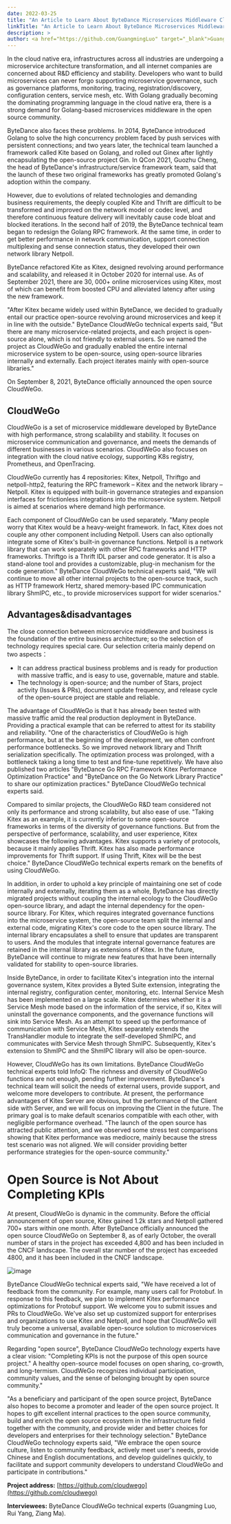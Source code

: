 ```yaml
---
date: 2022-03-25
title: "An Article to Learn About ByteDance Microservices Middleware CloudWeGo"
linkTitle: "An Article to Learn About ByteDance Microservices Middleware CloudWeGo"
description: >
author: <a href="https://github.com/GuangmingLuo" target="_blank">GuangmingLuo</a>, <a href="https://github.com/YangruiEmma" target="_blank">YangruiEmma</a>, <a href="https://github.com/pkumza" target="_blank">Ma Zi'ang</a>
---
```


In the cloud native era, infrastructures across all industries are undergoing a microservice architecture transformation, and all internet companies are concerned about R&D efficiency and stability. Developers who want to build microservices can never forgo supporting microservice governance, such as governance platforms, monitoring, tracing, registration/discovery, configuration centers, service mesh, etc. With Golang gradually becoming the dominating programming language in the cloud native era, there is a strong demand for Golang-based microservices middleware in the open source community.

ByteDance also faces these problems. In 2014, ByteDance introduced Golang to solve the high concurrency problem faced by push services with persistent connections; and two years later, the technical team launched a framework called Kite based on Golang, and rolled out Ginex after lightly encapsulating the open-source project Gin. In QCon 2021, Guozhu Cheng, the head of ByteDance's infrastructure/service framework team, said that the launch of these two original frameworks has greatly promoted Golang's adoption within the company.

However, due to evolutions of related technologies and demanding business requirements, the deeply coupled Kite and Thrift are difficult to be transformed and improved on the network model or codec level, and therefore continuous feature delivery will inevitably cause code bloat and blocked iterations. In the second half of 2019, the ByteDance technical team began to redesign the Golang RPC framework. At the same time, in order to get better performance in network communication, support connection multiplexing and sense connection status, they developed their own network library Netpoll.

ByteDance refactored Kite as Kitex, designed revolving around performance and scalability, and released it in October 2020 for internal use. As of September 2021, there are 30, 000+ online microservices using Kitex, most of which can benefit from boosted CPU and alleviated latency after using the new framework.

"After Kitex became widely used within ByteDance, we decided to gradually entail our practice open-source revolving around microservices and keep it in line with the outside." ByteDance CloudWeGo technical experts said, "But there are many microservice-related projects, and each project is open-source alone, which is not friendly to external users. So we named the project as CloudWeGo and gradually enabled the entire internal microservice system to be open-source, using open-source libraries internally and externally. Each project iterates mainly with open-source libraries."

On September 8, 2021, ByteDance officially announced the open source CloudWeGo.

## CloudWeGo

CloudWeGo is a set of microservice middleware developed by ByteDance with high performance, strong scalability and stability. It focuses on microservice communication and governance, and meets the demands of different businesses in various scenarios. CloudWeGo also focuses on integration with the cloud native ecology, supporting K8s registry, Prometheus, and OpenTracing.

CloudWeGo currently has 4 repositories: Kitex, Netpoll, Thriftgo and netpoll-http2, featuring the RPC framework – Kitex and the network library – Netpoll. Kitex is equipped with built-in governance strategies and expansion interfaces for frictionless integrations into the microservice system. Netpoll is aimed at scenarios where demand high performance.

Each component of CloudWeGo can be used separately. "Many people worry that Kitex would be a heavy-weight framework. In fact, Kitex does not couple any other component including Netpoll. Users can also optionally integrate some of Kitex's built-in governance functions. Netpoll is a network library that can work separately with other RPC frameworks and HTTP frameworks. Thriftgo is a Thrift IDL parser and code generator. It is also a stand-alone tool and provides a customizable, plug-in mechanism for the code generation." ByteDance CloudWeGo technical experts said, "We will continue to move all other internal projects to the open-source track, such as HTTP framework Hertz, shared memory-based IPC communication library ShmIPC, etc., to provide microservices support for wider scenarios."

## Advantages&disadvantages

The close connection between microservice middleware and business is the foundation of the entire business architecture; so the selection of technology requires special care. Our selection criteria mainly depend on two aspects：

* It can address practical business problems and is ready for production with massive traffic, and is easy to use, governable, mature and stable.
* The technology is open-source; and the number of Stars, project activity (Issues & PRs), document update frequency, and release cycle of the open-source project are stable and reliable.

The advantage of CloudWeGo is that it has already been tested with massive traffic amid the real production deployment in ByteDance. Providing a practical example that can be referred to attest for its stability and reliability. "One of the characteristics of CloudWeGo is high performance, but at the beginning of the development, we often confront performance bottlenecks. So we improved network library and Thrift serialization specifically. The optimization process was prolonged, with a bottleneck taking a long time to test and fine-tune repetitively. We have also published two articles "ByteDance Go RPC Framework Kitex Performance Optimization Practice" and "ByteDance on the Go Network Library Practice" to share our optimization practices." ByteDance CloudWeGo technical experts said.

Compared to similar projects, the CloudWeGo R&D team considered not only its performance and strong scalability, but also ease of use. "Taking Kitex as an example, it is currently inferior to some open-source frameworks in terms of the diversity of governance functions. But from the perspective of performance, scalability, and user experience, Kitex showcases the following advantages. Kitex supports a variety of protocols, because it mainly applies Thrift. Kitex has also made performance improvements for Thrift support. If using Thrift, Kitex will be the best choice." ByteDance CloudWeGo technical experts remark on the benefits of using CloudWeGo.

In addition, in order to uphold a key principle of maintaining one set of code internally and externally, iterating them as a whole, ByteDance has directly migrated projects without coupling the internal ecology to the CloudWeGo open-source library, and adapt the internal dependency for the open-source library. For Kitex, which requires integrated governance functions into the microservice system, the open-source team split the internal and external code, migrating Kitex's core code to the open source library. The internal library encapsulates a shell to ensure that updates are transparent to users. And the modules that integrate internal governance features are retained in the internal library as extensions of Kitex. In the future, ByteDance will continue to migrate new features that have been internally validated for stability to open-source libraries.

Inside ByteDance, in order to facilitate Kitex's integration into the internal governance system, Kitex provides a Byted Suite extension, integrating the internal registry, configuration center, monitoring, etc. Internal Service Mesh has been implemented on a large scale. Kitex determines whether it is a Service Mesh mode based on the information of the service, if so, Kitex will uninstall the governance components, and the governance functions will sink into Service Mesh. As an attempt to speed up the performance of communication with Service Mesh, Kitex separately extends the TransHandler module to integrate the self-developed ShmIPC, and communicates with Service Mesh through ShmIPC. Subsequently, Kitex's extension to ShmIPC and the ShmIPC library will also be open-source.

However, CloudWeGo has its own limitations. ByteDance CloudWeGo technical experts told InfoQ: The richness and diversity of CloudWeGo functions are not enough, pending further improvement. ByteDance's technical team will solicit the needs of external users, provide support, and welcome more developers to contribute. At present, the performance advantages of Kitex Server are obvious, but the performance of the Client side with Server, and we will focus on improving the Client in the future. The primary goal is to make default scenarios compatible with each other, with negligible performance overhead. "The launch of the open source has attracted public attention, and we observed some stress test comparisons showing that Kitex performance was mediocre, mainly because the stress test scenario was not aligned. We will consider providing better performance strategies for the open-source community."

# Open Source is Not About Completing KPIs

At present, CloudWeGo is dynamic in the community. Before the official announcement of open source, Kitex gained 1.2k stars and Netpoll gathered 700+ stars within one month. After ByteDance officially announced the open source CloudWeGo on September 8, as of early October, the overall number of stars in the project has exceeded 4,800 and has been included in the CNCF landscape. The overall star number of the project has exceeded 4800, and it has been included in the CNCF landscape.

![image](/img/blog/article_to_learn_about_CloudWeGo/image.png)

ByteDance CloudWeGo technical experts said, "We have received a lot of feedback from the community. For example, many users call for Protobuf. In response to this feedback, we plan to implement Kitex performance optimizations for Protobuf support. We welcome you to submit issues and PRs to CloudWeGo. We've also set up customized support for enterprises and organizations to use Kitex and Netpoll, and hope that CloudWeGo will truly become a universal, available open-source solution to microservices communication and governance in the future."

Regarding "open source", ByteDance CloudWeGo technology experts have a clear vision: "Completing KPIs is not the purpose of this open source project." A healthy open-source model focuses on open sharing, co-growth, and long-termism. CloudWeGo recognizes individual participation, community values, and the sense of belonging brought by open source community."

"As a beneficiary and participant of the open source project, ByteDance also hopes to become a promoter and leader of the open source project. It hopes to gift excellent internal practices to the open source community, build and enrich the open source ecosystem in the infrastructure field together with the community, and provide wider and better choices for developers and enterprises for their technology selection." ByteDance CloudWeGo technology experts said, "We embrace the open source culture, listen to community feedback, actively meet user's needs, provide Chinese and English documentations, and develop guidelines quickly, to facilitate and support community developers to understand CloudWeGo and participate in contributions."

**Project address:** [https://github.com/cloudwego](https://github.com/cloudwego)

**Interviewees:** ByteDance CloudWeGo technical experts (Guangming Luo, Rui Yang, Ziang Ma).

